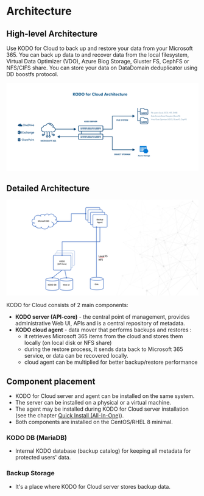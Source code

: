 # Architecture

## High-level Architecture

Use KODO for Cloud to back up and restore your data from your Microsoft 365. You can back up data to and recover data from the local filesystem, Virtual Data Optimizer \(VDO\), Azure Blog Storage, Gluster FS, CephFS or NFS/CIFS share. You can store your data on DataDomain deduplicator using DD boostfs protocol.

![](../.gitbook/assets/kfc_architecture_2021_transparent.png)

## Detailed Architecture

![](../.gitbook/assets/kodo-for-cloud-detailed-architecture.png)



KODO for Cloud consists of 2 main components:

* **KODO server \(API-core\)** - the central point of management, provides administrative Web UI, APIs and is a central repository of metadata.
* **KODO cloud agent** - data mover that performs backups and restores :
  * it retrieves Microsoft 365 items from the cloud and stores them locally \(on local disk or NFS share\)
  * during the restore process, it sends data back to Microsoft 365 service, or data can be recovered locally.
  * cloud agent can be multiplied for better backup/restore performance

## Component placement

* KODO for Cloud server and agent can be installed on the same system. 
* The server can be installed on a physical or a virtual machine.
* The agent may be installed during KODO for Cloud server installation \(see the chapter  [Quick Install \(All-In-One\)](../deployment/quick-install-all-in-one.md)\).
* Both components are installed on the CentOS/RHEL 8 minimal.



### KODO DB \(MariaDB\) 

* Internal KODO database \(backup catalog\) for keeping all metadata for protected users' data. 

### Backup Storage

* It's a place where KODO for Cloud server stores backup data.

